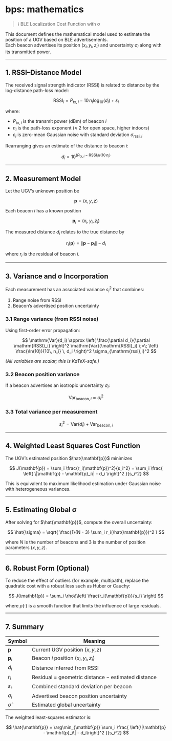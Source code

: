 # bps: mathematics

> ℹ️ BLE Localization Cost Function with σ

This document defines the mathematical model used to estimate the position of a UGV based on BLE advertisements.  
Each beacon advertises its position $(x_i, y_i, z_i)$ and uncertainty $\sigma_i$ along with its transmitted power.

---

## 1. RSSI–Distance Model

The received signal strength indicator (RSSI) is related to distance by the log-distance path-loss model:

$$
\mathrm{RSSI}_i = P_{\mathrm{tx},i} - 10\, n_i \log_{10}(d_i) + \varepsilon_i
$$

where:

- $P_{\mathrm{tx},i}$ is the transmit power (dBm) of beacon *i*
- $n_i$ is the path-loss exponent (≈ 2 for open space, higher indoors)
- $\varepsilon_i$ is zero-mean Gaussian noise with standard deviation $\sigma_{\mathrm{rssi},i}$

Rearranging gives an estimate of the distance to beacon *i*:

$$
d_i = 10^{(P_{\mathrm{tx},i} - \mathrm{RSSI}_i) / (10\, n_i)}
$$

---

## 2. Measurement Model

Let the UGV’s unknown position be

$$
\mathbf{p} = (x, y, z)
$$

Each beacon *i* has a known position

$$
\mathbf{p}_i = (x_i, y_i, z_i)
$$

The measured distance $d_i$ relates to the true distance by

$$
r_i(\mathbf{p}) = \|\mathbf{p} - \mathbf{p}_i\| - d_i
$$

where $r_i$ is the residual of beacon *i*.

---

## 3. Variance and σ Incorporation

Each measurement has an associated variance $s_i^2$ that combines:

1. Range noise from RSSI  
2. Beacon’s advertised position uncertainty

### 3.1 Range variance (from RSSI noise)

Using first-order error propagation:

$$
\mathrm{Var}(d_i)
  \approx
  \left( \frac{\partial d_i}{\partial \mathrm{RSSI}_i} \right)^2
  \mathrm{Var}(\mathrm{RSSI}_i)
  \;=\;
  \left( \frac{\ln(10)}{10\, n_i} \, d_i \right)^2
  \sigma_{\mathrm{rssi},i}^2
$$

*(All variables are scalar; this is KaTeX-safe.)*

### 3.2 Beacon position variance

If a beacon advertises an isotropic uncertainty $\sigma_i$:

$$
\mathrm{Var}_{\mathrm{beacon},i} \approx \sigma_i^2
$$

### 3.3 Total variance per measurement

$$
s_i^2 = \mathrm{Var}(d_i) + \mathrm{Var}_{\mathrm{beacon},i}
$$

---

## 4. Weighted Least Squares Cost Function

The UGV’s estimated position $\hat{\mathbf{p}}$ minimizes

$$
J(\mathbf{p})
  = \sum_i \frac{r_i(\mathbf{p})^2}{s_i^2}
  = \sum_i
    \frac{
      \left(
        \|\mathbf{p} - \mathbf{p}_i\| - d_i
      \right)^2
    }{s_i^2}
$$

This is equivalent to maximum likelihood estimation under Gaussian noise with heterogeneous variances.

---

## 5. Estimating Global σ

After solving for $\hat{\mathbf{p}}$, compute the overall uncertainty:

$$
\hat{\sigma}
  = \sqrt{
      \frac{1}{N - 3}
      \sum_i r_i(\hat{\mathbf{p}})^2
    }
$$

where $N$ is the number of beacons and 3 is the number of position parameters $(x, y, z)$.

---

## 6. Robust Form (Optional)

To reduce the effect of outliers (for example, multipath), replace the quadratic cost with a robust loss such as Huber or Cauchy:

$$
J(\mathbf{p})
  = \sum_i
    \rho\!\left(
      \frac{r_i(\mathbf{p})}{s_i}
    \right)
$$

where $\rho(\cdot)$ is a smooth function that limits the influence of large residuals.

---

## 7. Summary

| Symbol | Meaning |
|---------|----------|
| $\mathbf{p}$ | Current UGV position $(x, y, z)$ |
| $\mathbf{p}_i$ | Beacon *i* position $(x_i, y_i, z_i)$ |
| $d_i$ | Distance inferred from RSSI |
| $r_i$ | Residual = geometric distance − estimated distance |
| $s_i$ | Combined standard deviation per beacon |
| $\sigma_i$ | Advertised beacon position uncertainty |
| $\hat{\sigma}$ | Estimated global uncertainty |

The weighted least-squares estimator is:

$$
\hat{\mathbf{p}} =
\arg\min_{\mathbf{p}}
\sum_i
\frac{
\left(\|\mathbf{p} - \mathbf{p}_i\| - d_i\right)^2
}{s_i^2}
$$
